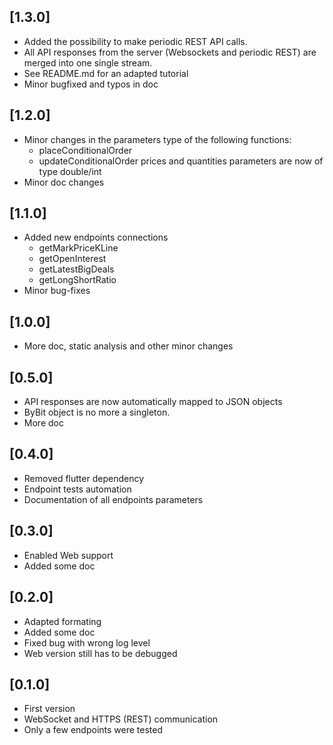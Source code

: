 ## [1.3.0]

* Added the possibility to make periodic REST API calls.
* All API responses from the server (Websockets and periodic REST) are merged into one single stream.
* See README.md for an adapted tutorial
* Minor bugfixed and typos in doc

## [1.2.0]

* Minor changes in the parameters type of the following functions:
  - placeConditionalOrder
  - updateConditionalOrder
  prices and quantities parameters are now of type double/int
* Minor doc changes

## [1.1.0]

* Added new endpoints connections
  - getMarkPriceKLine
  - getOpenInterest
  - getLatestBigDeals
  - getLongShortRatio
* Minor bug-fixes

## [1.0.0]

* More doc, static analysis and other minor changes

## [0.5.0]

* API responses are now automatically mapped to JSON objects
* ByBit object is no more a singleton.
* More doc

## [0.4.0]

* Removed flutter dependency
* Endpoint tests automation
* Documentation of all endpoints parameters

## [0.3.0]

* Enabled Web support
* Added some doc

## [0.2.0]

* Adapted formating
* Added some doc
* Fixed bug with wrong log level
* Web version still has to be debugged

## [0.1.0]

* First version
* WebSocket and HTTPS (REST) communication
* Only a few endpoints were tested
